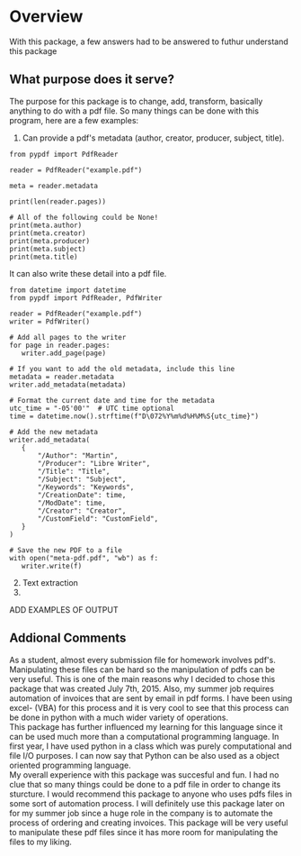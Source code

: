 # Overview
With this package, a few answers had to be answered to futhur understand this package  

## What purpose does it serve?
The purpose for this package is to change, add, transform, basically anything to do with a pdf file. So many things can be done with this program, here are a few examples:  
1.  Can provide a pdf's metadata (author, creator, producer, subject, title).
```
from pypdf import PdfReader

reader = PdfReader("example.pdf")

meta = reader.metadata

print(len(reader.pages))

# All of the following could be None!
print(meta.author)
print(meta.creator)
print(meta.producer)
print(meta.subject)
print(meta.title)
```
 It can also write these detail into a pdf file.
 ```
 from datetime import datetime
from pypdf import PdfReader, PdfWriter

reader = PdfReader("example.pdf")
writer = PdfWriter()

# Add all pages to the writer
for page in reader.pages:
    writer.add_page(page)

# If you want to add the old metadata, include this line
metadata = reader.metadata
writer.add_metadata(metadata)

# Format the current date and time for the metadata
utc_time = "-05'00'"  # UTC time optional
time = datetime.now().strftime(f"D\072%Y%m%d%H%M%S{utc_time}")

# Add the new metadata
writer.add_metadata(
    {
        "/Author": "Martin",
        "/Producer": "Libre Writer",
        "/Title": "Title",
        "/Subject": "Subject",
        "/Keywords": "Keywords",
        "/CreationDate": time,
        "/ModDate": time,
        "/Creator": "Creator",
        "/CustomField": "CustomField",
    }
)

# Save the new PDF to a file
with open("meta-pdf.pdf", "wb") as f:
    writer.write(f)
```
2.  Text extraction 
3.  
 ADD EXAMPLES OF OUTPUT  

## Addional Comments
As a student, almost every submission file for homework involves pdf's. Manipulating these files can be hard so the manipulation of pdfs can be very useful. This is one of the main reasons why I decided to chose this package that was created July 7th, 2015. Also, my summer job requires automation of invoices that are sent by email in pdf forms. I have been using excel- (VBA) for this process and it is very cool to see that this process can be done in python with a much wider variety of operations.  
This package has further influenced my learning for this language since it can be used much more than a computational programming language. In first year, I have used python in a class which was purely computational and file I/O purposes. I can now say that Python can be also used as a object oriented programming language.  
My overall experience with this package was succesful and fun. I had no clue that so many things could be done to a pdf file in order to change its sturcture. I would recommend this package to anyone who uses pdfs files in some sort of automation process. I will definitely use this package later on for my summer job since a huge role in the company is to automate the process of ordering and creating invoices. This package will be very useful to manipulate these pdf files since it has more room for manipulating the files to my liking.